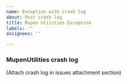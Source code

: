 ```yaml
---
name: Exception with crash log
about: Post crash log
title: Mupen Utilities Exception
labels: ''
assignees: ''

---
```


### MupenUtilities crash log

(Attach crash log in issues attachment section)
